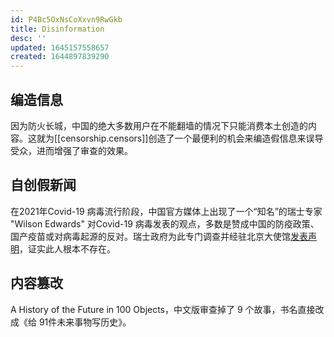 ```yaml
---
id: P4Bc5OxNsCoXxvn9RwGkb
title: Disinformation
desc: ''
updated: 1645157558657
created: 1644897839290
---
```


## 编造信息

因为防火长城，中国的绝大多数用户在不能翻墙的情况下只能消费本土创造的内容。这就为[[censorship.censors]]创造了一个最便利的机会来编造假信息来误导受众，进而增强了审查的效果。

## 自创假新闻

在2021年Covid-19 病毒流行阶段，中国官方媒体上出现了一个“知名”的瑞士专家 "Wilson Edwards" 对Covid-19 病毒发表的观点，多数是赞成中国的防疫政策、国产疫苗或对病毒起源的反对。瑞士政府为此专门调查并经驻北京大使馆[发表声明](https://twitter.com/SwissEmbChina/status/1425042973289504770)，证实此人根本不存在。

## 内容篡改

A History of the Future in 100 Objects，中文版审查掉了 9 个故事，书名直接改成《给 91件未来事物写历史》。

